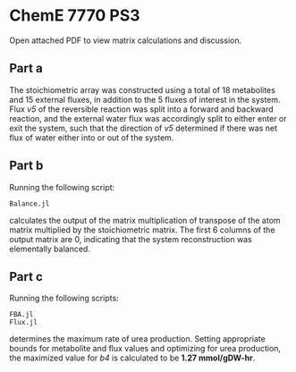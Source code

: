 # ChemE 7770 PS3
Open attached PDF to view matrix calculations and discussion.

## Part a
The stoichiometric array was constructed using a total of 18 metabolites and 15 external fluxes, in addition to the 5 fluxes of interest in the system. Flux *v5* of the reversible reaction was split into a forward and backward reaction, and the external water flux was accordingly split to either enter or exit the system, such that the direction of *v5* determined if there was net flux of water either into or out of the system.

## Part b
Running the following script:
  
    Balance.jl
calculates the output of the matrix multiplication of transpose of the atom matrix multiplied by the stoichiometric matrix. The first 6 columns of the output matrix are 0, indicating that the system reconstruction was elementally balanced.

## Part c
Running the following scripts:
  
    FBA.jl
    Flux.jl
determines the maximum rate of urea production. Setting appropriate bounds for metabolite and flux values and optimizing for urea production, the maximized value for *b4* is calculated to be **1.27 mmol/gDW-hr**.
